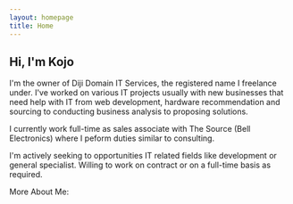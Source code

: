 ```yaml
---
layout: homepage
title: Home
---
```

## Hi, I'm Kojo
I'm the owner of Diji Domain IT Services, the registered name I freelance under.
I've worked on various IT projects usually with new businesses that need help with IT from web development, hardware recommendation and sourcing to conducting business analysis to proposing solutions.

I currently work full-time as sales associate with The Source (Bell 
Electronics) where I peform duties similar to consulting.

I'm actively seeking to opportunities IT related fields like development or general specialist. Willing to work on contract or on a full-time basis as required.

More About Me: <a href="https://www.linkedin.com/in/kojoacquah/" target="_blank" title="LinkedIn Profile"><span class="fab fa-linkedin fa-2x"></span></a>  <a href="https://github.com/rmvirut" target="_blank" title="Github profile"><span class="fab fa-github fa-2x"></span></a> <a href="https://codepen.io/rmvirut" target="_blank" title="Codepen projects"><span class="fab fa-codepen fa-2x"></span></a>      <a href="https://drive.google.com/file/d/1-sBhLJhjIyKc_IL-GpBpHq6b6jpT5DVU/view?usp=sharing" target="_blank" title="Resume"><span class="fas fa-file fa-2x"></span></a>